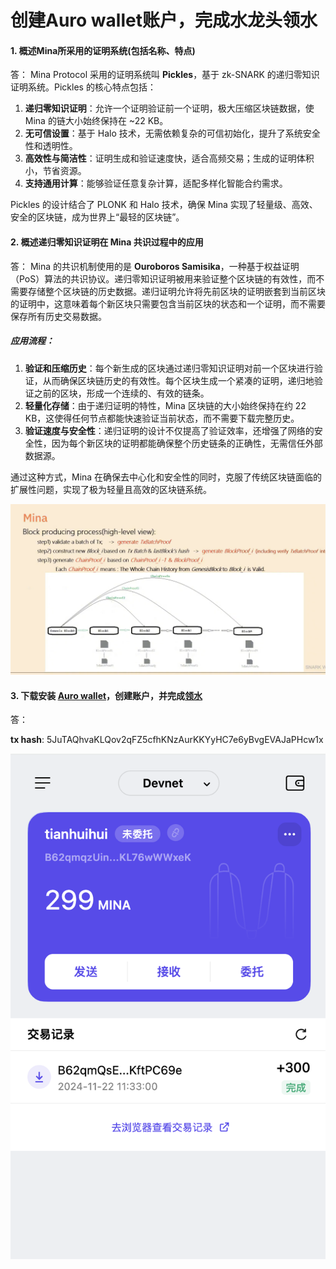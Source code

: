 # 创建Auro wallet账户，完成水龙头领水

#### 1. 概述Mina所采用的证明系统(包括名称、特点)
答：
Mina Protocol 采用的证明系统叫 **Pickles**，基于 zk-SNARK 的递归零知识证明系统。Pickles 的核心特点包括：  

1. **递归零知识证明**：允许一个证明验证前一个证明，极大压缩区块链数据，使 Mina 的链大小始终保持在 ~22 KB。  
2. **无可信设置**：基于 Halo 技术，无需依赖复杂的可信初始化，提升了系统安全性和透明性。  
3. **高效性与简洁性**：证明生成和验证速度快，适合高频交易；生成的证明体积小，节省资源。  
4. **支持通用计算**：能够验证任意复杂计算，适配多样化智能合约需求。  

Pickles 的设计结合了 PLONK 和 Halo 技术，确保 Mina 实现了轻量级、高效、安全的区块链，成为世界上“最轻的区块链”。

#### 2. 概述递归零知识证明在 Mina 共识过程中的应用

答：
Mina 的共识机制使用的是 **Ouroboros Samisika**，一种基于权益证明（PoS）算法的共识协议。递归零知识证明被用来验证整个区块链的有效性，而不需要存储整个区块链的历史数据。递归证明允许将先前区块的证明嵌套到当前区块的证明中，这意味着每个新区块只需要包含当前区块的状态和一个证明，而不需要保存所有历史交易数据。

##### **应用流程：**
1. **验证和压缩历史**：每个新生成的区块通过递归零知识证明对前一个区块进行验证，从而确保区块链历史的有效性。每个区块生成一个紧凑的证明，递归地验证之前的区块，形成一个连续的、有效的链条。
2. **轻量化存储**：由于递归证明的特性，Mina 区块链的大小始终保持在约 22 KB，这使得任何节点都能快速验证当前状态，而不需要下载完整历史。
3. **验证速度与安全性**：递归证明的设计不仅提高了验证效率，还增强了网络的安全性，因为每个新区块的证明都能确保整个历史链条的正确性，无需信任外部数据源。

通过这种方式，Mina 在确保去中心化和安全性的同时，克服了传统区块链面临的扩展性问题，实现了极为轻量且高效的区块链系统。

![alt text](WX20241118-222535@2x.png)


#### 3. 下载安装 [Auro wallet](https://www.aurowallet.com/download/)，创建账户，并完成[领水](https://faucet.minaprotocol.com/)

答：

**tx hash**: 5JuTAQhvaKLQov2qFZ5cfhKNzAurKKYyHC7e6yBvgEVAJaPHcw1x

![alt text](1122.png)

